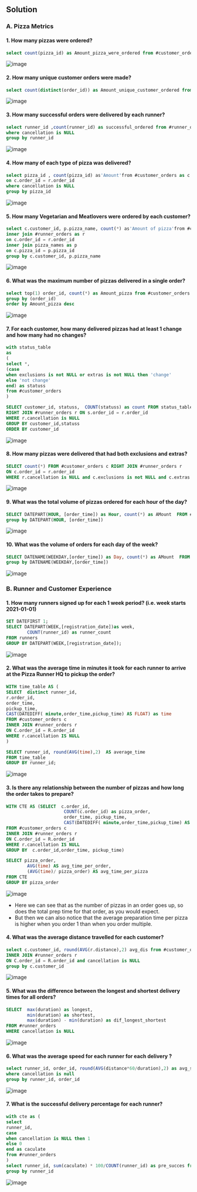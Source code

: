 ## Solution
### A. Pizza Metrics
#### 1. How many pizzas were ordered?
```sql
select count(pizza_id) as Amount_pizza_were_ordered from #customer_orders
```
![image](https://user-images.githubusercontent.com/120476961/226347943-fce578c2-1b21-404d-ab72-7a82b5f87c25.png)
#### 2. How many unique customer orders were made?
```sql
select count(distinct(order_id)) as Amount_unique_customer_ordered from #customer_orders
```
![image](https://user-images.githubusercontent.com/120476961/226347853-58064188-fdde-4f85-b33e-5213931daaaf.png)
#### 3. How many successful orders were delivered by each runner?
```sql
select runner_id ,count(runner_id) as successful_ordered from #runner_orders
where cancellation is NULL
group by runner_id
```
![image](https://user-images.githubusercontent.com/120476961/226347768-55f99036-b6ec-4bb4-8ecb-212e9ff9e46f.png)
#### 4. How many of each type of pizza was delivered?
```sql
select pizza_id , count(pizza_id) as'Amount'from #customer_orders as c right join #runner_orders as r
on c.order_id = r.order_id
where cancellation is NULL
group by pizza_id
```
![image](https://user-images.githubusercontent.com/120476961/226347703-3c851b94-5d15-490c-908f-0d926af809d7.png)
#### 5. How many Vegetarian and Meatlovers were ordered by each customer?
```sql
select c.customer_id, p.pizza_name, count(*) as'Amount of pizza'from #customer_orders as c 
inner join #runner_orders as r
on c.order_id = r.order_id
inner join pizza_names as p
on c.pizza_id = p.pizza_id
group by c.customer_id, p.pizza_name
```
![image](https://user-images.githubusercontent.com/120476961/226345941-1df3b260-f448-4500-b056-49d516ca2f79.png)
#### 6. What was the maximum number of pizzas delivered in a single order?
```sql
select top(1) order_id, count(*) as Amount_pizza from #customer_orders
group by (order_id)
order by Amount_pizza desc
```
![image](https://user-images.githubusercontent.com/120476961/226347643-0ef8533c-0e77-4aec-8091-2b11d8e7f822.png)
#### 7. For each customer, how many delivered pizzas had at least 1 change and how many had no changes?
```sql
with status_table 
as
(
select *,
(case
when exclusions is not NULL or extras is not NULL then 'change'
else 'not change'
end) as statuss
from #customer_orders 
)

SELECT customer_id, statuss,  COUNT(statuss) as count FROM status_table s 
RIGHT JOIN #runner_orders r ON s.order_id = r.order_id
WHERE r.cancellation is NULL
GROUP BY customer_id,statuss
ORDER BY customer_id
```
![image](https://user-images.githubusercontent.com/120476961/226346426-a6cfa68a-4f24-47b0-bc6e-c68ae8b607f3.png)
#### 8. How many pizzas were delivered that had both exclusions and extras?
```sql
SELECT count(*) FROM #customer_orders c RIGHT JOIN #runner_orders r 
ON c.order_id = r.order_id
WHERE r.cancellation is NULL and c.exclusions is not NULL and c.extras is not null
```
![image](https://user-images.githubusercontent.com/120476961/226347535-f6d3711e-82e9-4834-b4b0-cbc485322e3a.png)
#### 9. What was the total volume of pizzas ordered for each hour of the day?
```sql
SELECT DATEPART(HOUR, [order_time]) as Hour, count(*) as AMount  FROM #customer_orders
group by DATEPART(HOUR, [order_time])
```
![image](https://user-images.githubusercontent.com/120476961/226347241-8a89fca2-c4be-420c-a389-16d776807c1c.png)
#### 10. What was the volume of orders for each day of the week?
```sql
SELECT DATENAME(WEEKDAY,[order_time]) as Day, count(*) as AMount  FROM #customer_orders
group by DATENAME(WEEKDAY,[order_time])
```
![image](https://user-images.githubusercontent.com/120476961/226347308-c2ecdbe5-30a4-4fe0-91b9-14a530b6cc5f.png)
### B. Runner and Customer Experience
#### 1. How many runners signed up for each 1 week period? (i.e. week starts 2021-01-01)
```sql
SET DATEFIRST 1; 
SELECT DATEPART(WEEK,[registration_date])as week, 
        COUNT(runner_id) as runner_count 
FROM runners
GROUP BY DATEPART(WEEK,[registration_date]);
```
![image](https://user-images.githubusercontent.com/120476961/226356027-4ca9d7f6-ac86-491f-b54c-5e3cf26e28be.png)

#### 2. What was the average time in minutes it took for each runner to arrive at the Pizza Runner HQ to pickup the order?
```sql
WITH time_table AS (
SELECT  distinct runner_id, 
r.order_id,
order_time, 
pickup_time, 
CAST(DATEDIFF( minute,order_time,pickup_time) AS FLOAT) as time
FROM #customer_orders c 
INNER JOIN #runner_orders r 
ON C.order_id = R.order_id
WHERE r.cancellation IS NULL 
)

SELECT runner_id, round(AVG(time),2)  AS average_time
FROM time_table
GROUP BY runner_id;
```
![image](https://user-images.githubusercontent.com/120476961/226356551-53eba27a-aec2-4b8f-a9e1-58858f79e1bb.png)

#### 3. Is there any relationship between the number of pizzas and how long the order takes to prepare?
```sql
WITH CTE AS (SELECT  c.order_id,
                      COUNT(c.order_id) as pizza_order,
                      order_time, pickup_time, 
                      CAST(DATEDIFF( minute,order_time,pickup_time) AS FLOAT) as time
FROM #customer_orders c 
INNER JOIN #runner_orders r 
ON C.order_id = R.order_id
WHERE r.cancellation IS NULL 
GROUP BY  c.order_id,order_time, pickup_time)

SELECT pizza_order,
        AVG(time) AS avg_time_per_order, 
        (AVG(time)/ pizza_order) AS avg_time_per_pizza
FROM CTE
GROUP BY pizza_order
```
![image](https://user-images.githubusercontent.com/120476961/226356669-f107c37f-625b-4779-8d23-f1b7d734a90d.png)
- Here we can see that as the number of pizzas in an order goes up, so does the total prep time for that order, as you would expect.
- But then we can also notice that the average preparation time per pizza is higher when you order 1 than when you order multiple.
#### 4. What was the average distance travelled for each customer?
```sql
select c.customer_id, round(AVG(r.distance),2) avg_dis from #customer_orders c 
INNER JOIN #runner_orders r 
ON C.order_id = R.order_id and cancellation is NULL
group by c.customer_id
``` 
![image](https://user-images.githubusercontent.com/120476961/226356789-03166a48-15ec-4af8-8a6b-8156e31b9543.png)

#### 5. What was the difference between the longest and shortest delivery times for all orders?
```sql
SELECT  max(duration) as longest,
        min(duration) as shortest,
        max(duration) - min(duration) as dif_longest_shortest
FROM #runner_orders
WHERE cancellation is NULL
```
![image](https://user-images.githubusercontent.com/120476961/226356902-c972aede-e9ac-4b15-a866-3098ffae0b91.png)

#### 6. What was the average speed for each runner for each delivery ?
```sql
select runner_id, order_id, round(AVG(distance*60/duration),2) as avg_speed from #runner_orders
where cancellation is null
group by runner_id, order_id
```
![image](https://user-images.githubusercontent.com/120476961/226357028-2f226c5d-4803-454f-82e1-77019d0ecdec.png)

#### 7. What is the successful delivery percentage for each runner?
```sql
with cte as (
select 
runner_id,
case
when cancellation is NULL then 1
else 0 
end as caculate
from #runner_orders
)
select runner_id, sum(caculate) * 100/COUNT(runner_id) as pre_succes from cte
group by runner_id
```
![image](https://user-images.githubusercontent.com/120476961/226357200-81040b65-4382-4cf7-b70d-61b8f2dd883d.png)
